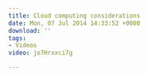 ```yaml
---
title: Cloud computing considerations
date: Mon, 07 Jul 2014 14:33:52 +0000
download: ''
tags:
- Videos
video: jo7Hrxxci7g

---
```


